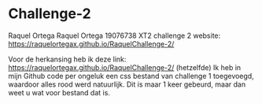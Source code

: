 # Challenge-2
 Raquel Ortega
Raquel Ortega 19076738 XT2 challenge 2 website: https://raquelortegax.github.io/RaquelChallenge-2/

Voor de herkansing heb ik deze link: https://raquelortegax.github.io/RaquelChallenge-2/ (hetzelfde)
Ik heb in mijn Github code per ongeluk een css bestand van challenge 1 toegevoegd, waardoor alles rood werd natuurlijk. Dit is maar 1 keer gebeurd, maar dan weet u wat voor bestand dat is. 
